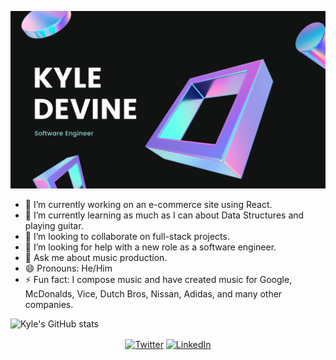   ![Banner](https://github.com/devinenoise/devinenoise/blob/main/kyle%20devine%20(1).png)


- 🔭 I’m currently working on an e-commerce site using React.
- 🌱 I’m currently learning as much as I can about Data Structures and playing guitar.
- 👯 I’m looking to collaborate on full-stack projects.
- 🤔 I’m looking for help with a new role as a software engineer.
- 💬 Ask me about music production.
- 😄 Pronouns: He/Him
- ⚡ Fun fact: I compose music and have created music for Google, McDonalds, Vice, Dutch Bros, Nissan, Adidas, and many other companies.


![Kyle's GitHub stats](https://github-readme-stats.vercel.app/api?username=devinenoise&show_icons=true&theme=tokyonight&count_private=true)

<p align="center" style="margin-top: 1rem;" >
	<a href="https://twitter.com/kylewhocodes"><img src="https://img.shields.io/twitter/follow/kylewhocodes?label=Twitter&style=social" alt="Twitter"></a>
	<a href="https://www.linkedin.com/in/kyleadevine/"><img src="https://img.shields.io/badge/LinkedIn--_.svg?style=social&logo=linkedin" alt="LinkedIn"></a>
</p>

